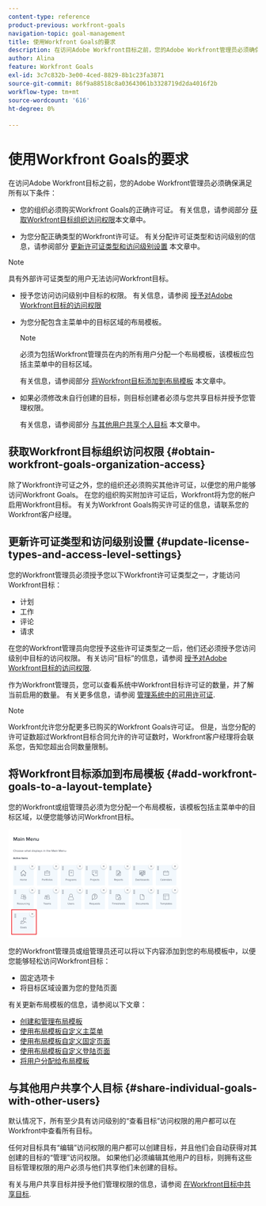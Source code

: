 ```yaml
---
content-type: reference
product-previous: workfront-goals
navigation-topic: goal-management
title: 使用Workfront Goals的要求
description: 在访问Adobe Workfront目标之前，您的Adobe Workfront管理员必须确保满足某些条件。
author: Alina
feature: Workfront Goals
exl-id: 3c7c832b-3e00-4ced-8829-8b1c23fa3871
source-git-commit: 86f9a88518c8a03643061b3328719d2da4016f2b
workflow-type: tm+mt
source-wordcount: '616'
ht-degree: 0%

---
```


# 使用Workfront Goals的要求

在访问Adobe Workfront目标之前，您的Adobe Workfront管理员必须确保满足所有以下条件：

<!--drafted for P&P - replace the first bullet with this one when licensing changes: 
* Your company must purchase the correct Adobe Worfront plan or Adobe Workfront Goal license. For information, see the section [Obtain Workfront Goals organization access](#obtain-workfront-goals-organization-access)in this article.-->

* 您的组织必须购买Workfront Goals的正确许可证。 有关信息，请参阅部分 [获取Workfront目标组织访问权限](#obtain-workfront-goals-organization-access)本文章中。

* 为您分配正确类型的Workfront许可证。 有关分配许可证类型和访问级别的信息，请参阅部分 [更新许可证类型和访问级别设置](#update-license-types-and-access-level-settings) 本文章中。

>[!NOTE]
>
>具有外部许可证类型的用户无法访问Workfront目标。

* 授予您访问访问级别中目标的权限。 有关信息，请参阅 [授予对Adobe Workfront目标的访问权限](../../administration-and-setup/add-users/configure-and-grant-access/grant-access-goals.md)

* 为您分配包含主菜单中的目标区域的布局模板。

  >[!NOTE]
  >
  >必须为包括Workfront管理员在内的所有用户分配一个布局模板，该模板应包括主菜单中的目标区域。

  有关信息，请参阅部分 [将Workfront目标添加到布局模板](#add-workfront-goals-to-a-layout-template) 本文章中。

* 如果必须修改未自行创建的目标，则目标创建者必须与您共享目标并授予您管理权限。

  有关信息，请参阅部分 [与其他用户共享个人目标](#share-individual-goals-with-other-users) 本文章中。

## 获取Workfront目标组织访问权限 {#obtain-workfront-goals-organization-access}

<!--drafted for P&P release: 

If your company has a current Workfront plan, you must have one of the following:

* An Ultimate Workfront plan. Workfront Goals are included in this plan. 
* A Select or higher Workfront plan and a separate Workfront Goals license. -->

<!-- drafted for P&P - add this to the sentence below at release: 

If your company has a legacy Workfront plan, -->

除了Workfront许可证之外，您的组织还必须购买其他许可证，以便您的用户能够访问Workfront Goals。 在您的组织购买附加许可证后，Workfront将为您的帐户启用Workfront目标。 有关为Workfront Goals购买许可证的信息，请联系您的Workfront客户经理。

## 更新许可证类型和访问级别设置  {#update-license-types-and-access-level-settings}

<!--drafted for P&P release: 
If your company has the current access level model, your Workfront administrator must grant you one of the following Workfront license types to access Workfront Goals: 

* Contributor
* Light
* Standard-->

<!--drafted for P&P release: add this to the first sentence: 
If your company has the legacy access level model, -->

您的Workfront管理员必须授予您以下Workfront许可证类型之一，才能访问Workfront目标：

* 计划
* 工作
* 评论
* 请求

在您的Workfront管理员向您授予这些许可证类型之一后，他们还必须授予您访问级别中目标的访问权限。 有关访问“目标”的信息，请参阅 [授予对Adobe Workfront目标的访问权限](../../administration-and-setup/add-users/configure-and-grant-access/grant-access-goals.md).

作为Workfront管理员，您可以查看系统中Workfront目标许可证的数量，并了解当前启用的数量。 有关更多信息，请参阅 [管理系统中的可用许可证](../../administration-and-setup/get-started-wf-administration/manage-available-licenses-in-your-system.md).

>[!NOTE]
>
>Workfront允许您分配更多已购买的Workfront Goals许可证。 但是，当您分配的许可证数超过Workfront目标合同允许的许可证数时，Workfront客户经理将会联系您，告知您超出合同数量限制。

## 将Workfront目标添加到布局模板 {#add-workfront-goals-to-a-layout-template}

您的Workfront或组管理员必须为您分配一个布局模板，该模板包括主菜单中的目标区域，以便您能够访问Workfront目标。

![](assets/layout-template-align-highlighted-350x220.png)

您的Workfront管理员或组管理员还可以将以下内容添加到您的布局模板中，以便您能够轻松访问Workfront目标：

* 固定选项卡
* 将目标区域设置为您的登陆页面

有关更新布局模板的信息，请参阅以下文章：

* [创建和管理布局模板](../../administration-and-setup/customize-workfront/use-layout-templates/create-and-manage-layout-templates.md)
* [使用布局模板自定义主菜单](../../administration-and-setup/customize-workfront/use-layout-templates/customize-main-menu.md)
* [使用布局模板自定义固定页面](../../administration-and-setup/customize-workfront/use-layout-templates/customize-pinned-pages.md)
* [使用布局模板自定义登陆页面](../../administration-and-setup/customize-workfront/use-layout-templates/customize-landing-page.md)
* [将用户分配给布局模板](../../administration-and-setup/customize-workfront/use-layout-templates/assign-users-to-layout-template.md)

## 与其他用户共享个人目标 {#share-individual-goals-with-other-users}

默认情况下，所有至少具有访问级别的“查看目标”访问权限的用户都可以在Workfront中查看所有目标。

任何对目标具有“编辑”访问权限的用户都可以创建目标，并且他们会自动获得对其创建的目标的“管理”访问权限。 如果他们必须编辑其他用户的目标，则拥有这些目标管理权限的用户必须与他们共享他们未创建的目标。

有关与用户共享目标并授予他们管理权限的信息，请参阅 [在Workfront目标中共享目标](../../workfront-goals/workfront-goals-settings/share-a-goal.md).
